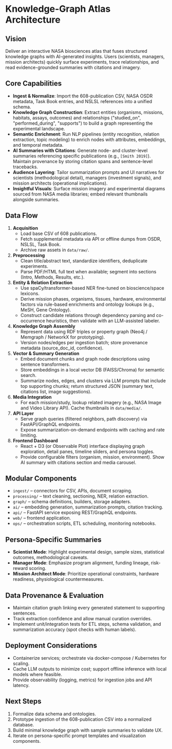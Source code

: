 # Knowledge-Graph Atlas Architecture

## Vision
Deliver an interactive NASA biosciences atlas that fuses structured knowledge graphs with AI-generated insights. Users (scientists, managers, mission architects) quickly surface experiments, trace relationships, and read evidence-grounded summaries with citations and imagery.

## Core Capabilities
- **Ingest & Normalize**: Import the 608-publication CSV, NASA OSDR metadata, Task Book entries, and NSLSL references into a unified schema.
- **Knowledge Graph Construction**: Extract entities (organisms, missions, habitats, assays, outcomes) and relationships ("studied_on", "performed_during", "supports") to build a graph representing the experimental landscape.
- **Semantic Enrichment**: Run NLP pipelines (entity recognition, relation extraction, topic modeling) to enrich nodes with attributes, embeddings, and temporal metadata.
- **AI Summaries with Citations**: Generate node- and cluster-level summaries referencing specific publications (e.g., `[Smith 2019]`). Maintain provenance by storing citation spans and sentence-level tracebacks.
- **Audience Layering**: Tailor summarization prompts and UI narratives for scientists (methodological detail), managers (investment signals), and mission architects (operational implications).
- **Insightful Visuals**: Surface mission imagery and experimental diagrams sourced from NASA media libraries; embed relevant thumbnails alongside summaries.

## Data Flow
1. **Acquisition**
   - Load base CSV of 608 publications.
   - Fetch supplemental metadata via API or offline dumps from OSDR, NSLSL, Task Book.
   - Archive raw assets in `data/raw/`.
2. **Preprocessing**
   - Clean title/abstract text, standardize identifiers, deduplicate experiments.
   - Parse PDF/HTML full text when available; segment into sections (Intro, Methods, Results, etc.).
3. **Entity & Relation Extraction**
   - Use spaCy/transformer-based NER fine-tuned on bioscience/space lexicons.
   - Derive mission phases, organisms, tissues, hardware, environmental factors via rule-based enrichments and ontology lookups (e.g., MeSH, Gene Ontology).
   - Construct candidate relations through dependency parsing and co-occurrence heuristics, then validate with an LLM-assisted labeler.
4. **Knowledge Graph Assembly**
   - Represent data using RDF triples or property graph (Neo4j / Memgraph / NetworkX for prototyping).
   - Version nodes/edges per ingestion batch; store provenance metadata (source_doc_id, confidence).
5. **Vector & Summary Generation**
   - Embed document chunks and graph node descriptions using sentence transformers.
   - Store embeddings in a local vector DB (FAISS/Chroma) for semantic search.
   - Summarize nodes, edges, and clusters via LLM prompts that include top supporting chunks; return structured JSON (summary text, citations list, image suggestions).
6. **Media Integration**
   - For each mission/study, lookup related imagery (e.g., NASA Image and Video Library API). Cache thumbnails in `data/media/`.
7. **API Layer**
   - Serve graph queries (filtered neighbors, path discovery) via FastAPI/GraphQL endpoints.
   - Expose summarization-on-demand endpoints with caching and rate limiting.
8. **Frontend Dashboard**
   - React + D3 (or Observable Plot) interface displaying graph exploration, detail panes, timeline sliders, and persona toggles.
   - Provide configurable filters (organism, mission, environment). Show AI summary with citations section and media carousel.

## Modular Components
- `ingest/` – connectors for CSV, APIs, document scraping.
- `processing/` – text cleaning, sectioning, NER, relation extraction.
- `graph/` – schema definitions, builders, storage adapters.
- `ai/` – embedding generation, summarization prompts, citation tracking.
- `api/` – FastAPI service exposing REST/GraphQL endpoints.
- `web/` – frontend application.
- `ops/` – orchestration scripts, ETL scheduling, monitoring notebooks.

## Persona-Specific Summaries
- **Scientist Mode**: Highlight experimental design, sample sizes, statistical outcomes, methodological caveats.
- **Manager Mode**: Emphasize program alignment, funding lineage, risk-reward scoring.
- **Mission Architect Mode**: Prioritize operational constraints, hardware readiness, physiological countermeasures.

## Data Provenance & Evaluation
- Maintain citation graph linking every generated statement to supporting sentences.
- Track extraction confidence and allow manual curation overrides.
- Implement unit/integration tests for ETL steps, schema validation, and summarization accuracy (spot checks with human labels).

## Deployment Considerations
- Containerize services; orchestrate via docker-compose / Kubernetes for scaling.
- Cache LLM outputs to minimize cost; support offline inference with local models where feasible.
- Provide observability (logging, metrics) for ingestion jobs and API latency.

## Next Steps
1. Formalize data schema and ontologies.
2. Prototype ingestion of the 608-publication CSV into a normalized database.
3. Build minimal knowledge graph with sample summaries to validate UX.
4. Iterate on persona-specific prompt templates and visualization components.
